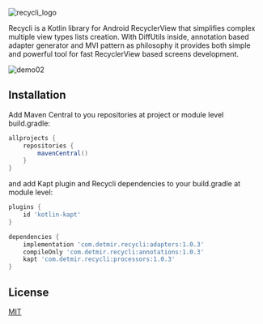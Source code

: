 ![recycli_logo](https://user-images.githubusercontent.com/1109620/115422301-7405b780-a205-11eb-9372-1411ff17168d.png)

Recycli is a Kotlin library for Android RecyclerView that simplifies complex multiple view types lists creation. With DiffUtils inside, annotation based adapter generator and MVI pattern as philosophy it provides both simple and powerful tool for fast RecyclerView based screens development.

![demo02](https://user-images.githubusercontent.com/1109620/115421675-d14d3900-a204-11eb-8448-597bb1d56435.gif)

## Installation
Add Maven Central to you repositories at project or module level build.gradle:

```gradle
allprojects {
    repositories {
        mavenCentral()
    }
}
```
and add Kapt plugin and Recycli dependencies to your build.gradle at module level:
```gradle
plugins {
    id 'kotlin-kapt'
}

dependencies {
    implementation 'com.detmir.recycli:adapters:1.0.3'
    compileOnly 'com.detmir.recycli:annotations:1.0.3'
    kapt 'com.detmir.recycli:processors:1.0.3'
}

```


## License
[MIT](https://choosealicense.com/licenses/mit/)
